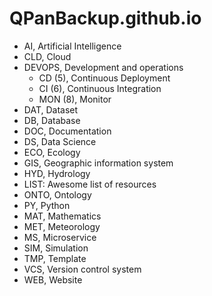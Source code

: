 # QPanBackup.github.io

- AI, Artificial Intelligence
- CLD, Cloud
- DEVOPS, Development and operations
  - CD (5), Continuous Deployment
  - CI (6), Continuous Integration
  - MON (8), Monitor
- DAT, Dataset
- DB, Database
- DOC, Documentation
- DS, Data Science
- ECO, Ecology
- GIS, Geographic information system
- HYD, Hydrology
- LIST: Awesome list of resources
- ONTO, Ontology
- PY, Python
- MAT, Mathematics
- MET, Meteorology
- MS, Microservice
- SIM, Simulation
- TMP, Template
- VCS, Version control system
- WEB, Website
